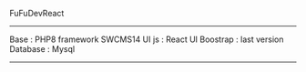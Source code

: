 FuFuDevReact
***********
Base  : PHP8 framework SWCMS14
UI js : React
UI Boostrap : last version
Database : Mysql
***********

